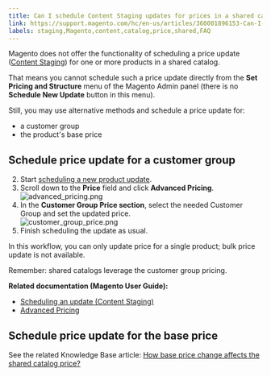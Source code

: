```yaml
---
title: Can I schedule Content Staging updates for prices in a shared catalog?
link: https://support.magento.com/hc/en-us/articles/360001896153-Can-I-schedule-Content-Staging-updates-for-prices-in-a-shared-catalog-
labels: staging,Magento,content,catalog,price,shared,FAQ
---
```


Magento does not offer the functionality of scheduling a price update ([Content Staging](http://docs.magento.com/m2/ee/user_guide/cms/content-staging.html)) for one or more products in a shared catalog.

 That means you cannot schedule such a price update directly from the **Set Pricing and Structure** menu of the Magento Admin panel (there is no **Schedule New Update** button in this menu).

 Still, you may use alternative methods and schedule a price update for:

 
 * a customer group
 * the product's base price
 
 Schedule price update for a customer group
------------------------------------------

 
 2. Start [scheduling a new product update](http://docs.magento.com/m2/ee/user_guide/cms/content-staging-scheduled-update.html).
 4. Scroll down to the **Price** field and click **Advanced Pricing**.  
![advanced_pricing.png](https://support.magento.com/hc/article_attachments/360002708794/advanced_pricing.png) 
 6. In the **Customer Group Price section**, select the needed Customer Group and set the updated price.  
![customer_group_price.png](https://support.magento.com/hc/article_attachments/360002709254/customer_group_price.png) 
 8. Finish scheduling the update as usual.
 
 In this workflow, you can only update price for a single product; bulk price update is not available.

 Remember: shared catalogs leverage the customer group pricing.

 **Related documentation (Magento User Guide):**

 
 * [Scheduling an update (Content Staging)](http://docs.magento.com/m2/ee/user_guide/cms/content-staging-scheduled-update.html)
 * [Advanced Pricing](http://docs.magento.com/m2/ee/user_guide/catalog/pricing-advanced.html)
 
 Schedule price update for the base price
----------------------------------------

 See the related Knowledge Base article: [How base price change affects the shared catalog price?](https://support.magento.com/hc/en-us/articles/360001571314)

